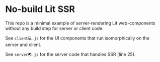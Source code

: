 # No-build Lit SSR

This repo is a minimal example of server-rendering Lit web-components without any build step for server or client code.

See `client💻.js` for the UI components that run isomorphically on the server and client.

See `server🌏.js` for the server code that handles SSR (line 25).
